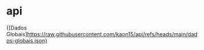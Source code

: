 # api
  {[Dados Globais]https://raw.githubusercontent.com/kaon15/api/refs/heads/main/dados-globais.json}
